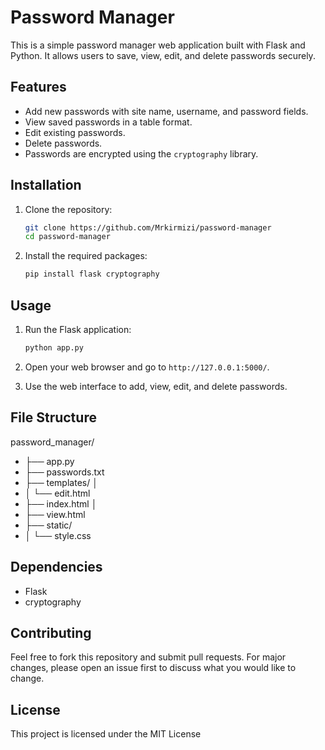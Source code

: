 # Password Manager

This is a simple password manager web application built with Flask and Python. It allows users to save, view, edit, and delete passwords securely.

## Features

- Add new passwords with site name, username, and password fields.
- View saved passwords in a table format.
- Edit existing passwords.
- Delete passwords.
- Passwords are encrypted using the `cryptography` library.

## Installation

1. Clone the repository:
    ```bash
    git clone https://github.com/Mrkirmizi/password-manager
    cd password-manager
    ```


2. Install the required packages:
    ```bash
    pip install flask cryptography
    ```

## Usage

1. Run the Flask application:
    ```bash
    python app.py
    ```

2. Open your web browser and go to `http://127.0.0.1:5000/`.

3. Use the web interface to add, view, edit, and delete passwords.
## File Structure


password_manager/  
- ├── app.py 
- ├── passwords.txt  
- ├── templates/ │ 
-    │ └── edit.html 
-   ├── index.html │ 
-   ├── view.html 
- ├── static/ 
- │ └── style.css

## Dependencies

- Flask
- cryptography

## Contributing

Feel free to fork this repository and submit pull requests. For major changes, please open an issue first to discuss what you would like to change.

## License

This project is licensed under the MIT License
